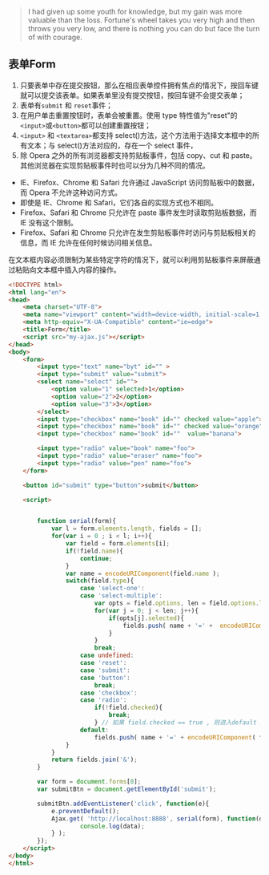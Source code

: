 
> I had given up some youth for knowledge, but my gain was more valuable than the loss.
> Fortune's wheel takes you very high and then throws you very low, and there is nothing you can do but face the turn of with courage.

## 表单Form

1. 只要表单中存在提交按钮，那么在相应表单控件拥有焦点的情况下，按回车键就可以提交该表单。如果表单里没有提交按钮，按回车键不会提交表单；
2. 表单有`submit` 和 `reset`事件；
3. 在用户单击重置按钮时，表单会被重置。使用 type 特性值为"reset"的`<input>`或`<button>`都可以创建重置按钮；
4. `<input>` 和 `<textarea>`都支持 select()方法，这个方法用于选择文本框中的所有文本；与 select()方法对应的，存在一个 select 事件，
5. 除 Opera 之外的所有浏览器都支持剪贴板事件，包括 copy、cut 和 paste。其他浏览器在实现剪贴板事件时也可以分为几种不同的情况。 

- IE、Firefox、Chrome 和 Safari 允许通过 JavaScript 访问剪贴板中的数据，而 Opera 不允许这种访问方式。 
- 即使是 IE、Chrome 和 Safari，它们各自的实现方式也不相同。 
- Firefox、Safari 和 Chrome 只允许在 paste 事件发生时读取剪贴板数据，而 IE 没有这个限制。 
- Firefox、Safari 和 Chrome 只允许在发生剪贴板事件时访问与剪贴板相关的信息，而 IE 允许在任何时候访问相关信息。 
 
在文本框内容必须限制为某些特定字符的情况下，就可以利用剪贴板事件来屏蔽通过粘贴向文本框中插入内容的操作。


``` html
<!DOCTYPE html>
<html lang="en">
<head>
    <meta charset="UTF-8">
    <meta name="viewport" content="width=device-width, initial-scale=1.0">
    <meta http-equiv="X-UA-Compatible" content="ie=edge">
    <title>Form</title>
    <script src="my-ajax.js"></script>
</head>
<body>
    <form>
        <input type="text" name="byt" id="" >
        <input type="submit" value="submit">
        <select name="select" id="">
            <option value="1" selected>1</option>
            <option value="2">2</option>
            <option value="3">3</option>
        </select>
        <input type="checkbox" name="book" id="" checked value="apple">
        <input type="checkbox" name="book" id="" checked value="orange">
        <input type="checkbox" name="book" id=""  value="banana">

        <input type="radio" value="book" name="foo">
        <input type="radio" value="eraser" name="foo">
        <input type="radio" value="pen" name="foo">
    </form>

    <button id="submit" type="button">submit</button>

    <script>


        function serial(form){
            var l = form.elements.length, fields = [];
            for(var i = 0 ; i < l; i++){
                var field = form.elements[i];
                if(!field.name){
                    continue;
                }
                var name = encodeURIComponent(field.name ); 
                switch(field.type){
                    case 'select-one':
                    case 'select-multiple':
                        var opts = field.options, len = field.options.length; 
                        for(var j = 0; j < len; j++){
                            if(opts[j].selected){
                                fields.push( name + '=' +  encodeURIComponent(  opts[j].value ? opts[j].value : opts[j].text ) );
                            }
                        }
                        break;
                    case undefined:
                    case 'reset':
                    case 'submit':
                    case 'button': 
                        break;
                    case 'checkbox': 
                    case 'radio': 
                        if(!field.checked){
                            break; 
                        } // 如果 field.checked == true , 则进入default 逻辑
                    default: 
                        fields.push( name + '=' + encodeURIComponent( field.value) );
                }
            }
            return fields.join('&');
        }

        var form = document.forms[0];
        var submitBtn = document.getElementById('submit');

        submitBtn.addEventListener('click', function(e){
            e.preventDefault();
            Ajax.get( 'http://localhost:8888', serial(form), function(data){
                    console.log(data);
            } );
        });
    </script>
</body>
</html>
```
